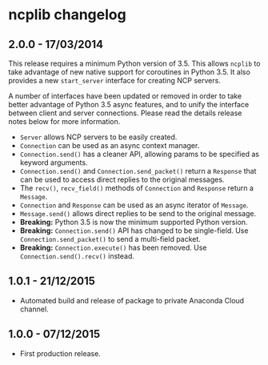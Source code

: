 # ncplib changelog


## 2.0.0 - 17/03/2014

This release requires a minimum Python version of 3.5. This allows `ncplib` to take advantage of new native support
for coroutines in Python 3.5. It also provides a new `start_server` interface for creating NCP servers.

A number of interfaces have been updated or removed in order to take better advantage of Python 3.5 async features, and
to unify the interface between client and server connections. Please read the details release notes below for more
information.

- `Server` allows NCP servers to be easily created.
- `Connection` can be used as an async context manager.
- `Connection.send()` has a cleaner API, allowing params to be specified as keyword arguments.
- `Connection.send()` and `Connection.send_packet()` return a `Response` that can be used to access direct replies to
  the original messages.
- The `recv()`, `recv_field()` methods of `Connection` and `Response` return a `Message`.
- `Connection` and `Response` can be used as an async iterator of `Message`.
- `Message.send()` allows direct replies to be send to the original message.
- **Breaking:** Python 3.5 is now the minimum supported Python version.
- **Breaking:** `Connection.send()` API has changed to be single-field. Use `Connection.send_packet()` to send a
  multi-field packet.
- **Breaking:** `Connection.execute()` has been removed. Use `Connection.send().recv()` instead.


## 1.0.1 - 21/12/2015

- Automated build and release of package to private Anaconda Cloud channel.


## 1.0.0 - 07/12/2015

- First production release.
